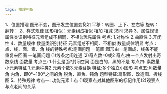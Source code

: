 ```yaml
---
tags: 推理判断
---
```

1、位置推理
	图形不变，图形发生位置变换如
		平移：转圈、上下、左右等
		旋转：
		翻转：
2、样式规律
	图形相似：元素组成相似
		相加
		相减
		求同
		求异
3、属性规律
	属性类识别特征元素组成不相同、不相似优先属性
	考点:
		1.对称性
		2.曲直性
		3.开闭性
4、数量规律
	数量类识别特征
	元素组成不相同、不相似
	数量规律明显
	考点：
	点、线、面、素、角
		线的特殊考点:笔画问题
		一笔画:图形由一笔画成，线条不能重复来回画
		一笔画问题
			(1)线条之间连通
			(2)奇点数=0或2
			奇点:由一个点发射出奇数条线
		面数量
		考点三:
			1.什么是面?封闭空间
			面是白的，黑的不是
		考点四: 素数量
			小元素特征
			1.元素种类2.元素个数3.元素替换
			特征:多个独立小图形
		考点五:角数量
			角:内角，即0°~180°之间的角
			锐角、直角、钝角
			题型特征:扇形图、改造图、折线图
5、特殊规律
	考点一: 功能元素
		1.点
		(1)观察点对其他图形的标记作用(2)观察点与点老间的关系